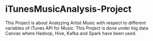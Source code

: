 # iTunesMusicAnalysis-Project
This Project is about Analyzing Artist Music with respect to different variables of iTunes API for Music. This Project is done under big data Canvas where Hadoop, Hive, Kafka and Spark have been used. 
